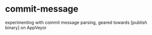 commit-message
==============

experimenting with commit message parsing, geared towards [publish binary] on AppVeyor
